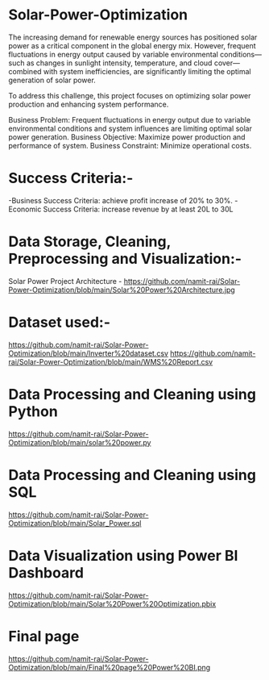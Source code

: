 # Solar-Power-Optimization

The increasing demand for renewable energy sources has positioned solar power as a critical component in the global energy mix. However, frequent fluctuations in energy output caused by variable environmental conditions—such as changes in sunlight intensity, temperature, and cloud cover—combined with system inefficiencies, are significantly limiting the optimal generation of solar power.

To address this challenge, this project focuses on optimizing solar power production and enhancing system performance. 

Business Problem: Frequent fluctuations in energy output due to variable environmental conditions and system influences are limiting optimal solar power generation.
Business Objective: Maximize power production and performance of system.
Business Constraint: Minimize operational costs.

#  Success Criteria:-
-Business Success Criteria: achieve profit increase of 20% to 30%.
-Economic Success Criteria: increase revenue by at least 20L to 30L


#  Data Storage, Cleaning, Preprocessing and Visualization:-

Solar Power Project Architecture - https://github.com/namit-rai/Solar-Power-Optimization/blob/main/Solar%20Power%20Architecture.jpg

#  Dataset used:-
https://github.com/namit-rai/Solar-Power-Optimization/blob/main/Inverter%20dataset.csv
https://github.com/namit-rai/Solar-Power-Optimization/blob/main/WMS%20Report.csv

#  Data Processing and Cleaning using Python
https://github.com/namit-rai/Solar-Power-Optimization/blob/main/solar%20power.py

#  Data Processing and Cleaning using SQL
https://github.com/namit-rai/Solar-Power-Optimization/blob/main/Solar_Power.sql

#  Data Visualization using Power BI Dashboard
https://github.com/namit-rai/Solar-Power-Optimization/blob/main/Solar%20Power%20Optimization.pbix

#  Final page
https://github.com/namit-rai/Solar-Power-Optimization/blob/main/Final%20page%20Power%20BI.png

